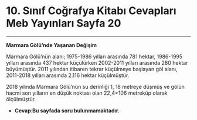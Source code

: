 # 10. Sınıf Coğrafya Kitabı Cevapları Meb Yayınları Sayfa 20

---

**Marmara Gölü’nde Yaşanan Değişim**

Marmara Gölü’nün alanı; 1975-1986 yılları arasında 781 hektar, 1986-1995 yılları arasında 437 hektar küçülürken 2002-2011 yılları arasında 280 hektar büyümüştür. 2011 yılından itibaren tekrar küçülmeye başlayan göl alanı, 2011-2018 yılları arasında 2.116 hektar küçülmüştür.

2018 yılında Marmara Gölü’nün su derinliği 1, 18 metreye düşmüş ve gölün hacmi son yılların en düşük noktası olan 22,4×106 metreküp olarak ölçülmüştür.

-   **Cevap**:**Bu sayfada soru bulunmamaktadır.**